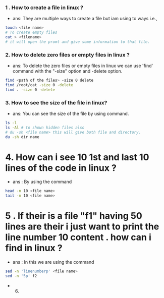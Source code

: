 ### 1 . How to create a file in linux ?
- ans: They are multiple ways to create a file but iam using to ways i.e.,

```bash
touch <file name> 
# To create empty files
cat > <filename>
# it will open the promt and give some information to that file.
```
### 2. How to delete zero files or empty files in linux ? 
- ans: To delete the zero files or empty files in linux we can use 'find' command with the "-size" option and -delete option.
```bash
find <path of the files> -size 0 delete
find /root/cat -size 0 -delete
find . -size 0 -delete
```
###  3. How to see the size of the file in linux?
- ans: You can see the size of the file by using command.
```bash
ls -l
ls -Al # to shown hidden files also
# du -sh <file name> this will give both file and directory.
du -sh dir name
```
# 4. How can i see 10 1st and last 10 lines of the code in linux ?
- ans : By using the command 
```bash
head -n 10 <file name>
tail -n 10 <file name>
```
# 5 . If their is a file "f1" having 50 lines are their i just want to print the line number 10 content . how can i find in linux ?
- ans : In this we are using the command
```bash
sed -n 'linenumberp' <file name>
sed -n '5p' f2
```
- 6. 